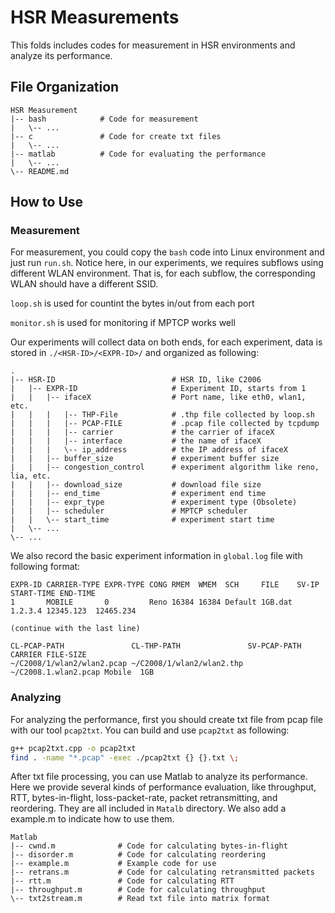 # HSR Measurements

This folds includes codes for measurement in HSR environments and analyze its performance.

## File Organization
``` text
HSR Measurement
|-- bash            # Code for measurement
|   \-- ...
|-- c               # Code for create txt files
|   \-- ...
|-- matlab          # Code for evaluating the performance
|   \-- ...
\-- README.md
```

## How to Use

### Measurement
For measurement, you could copy the `bash` code into Linux environment and just run `run.sh`. Notice here, in our experiments, we requires subflows using different WLAN environment. That is, for each subflow, the corresponding WLAN should have a different SSID.

`loop.sh` is used for countint the bytes in/out from each port

`monitor.sh` is used for monitoring if MPTCP works well

Our experiments will collect data on both ends, for each experiment, data is stored in `./<HSR-ID>/<EXPR-ID>/` and organized as following:

``` text
.
|-- HSR-ID                          # HSR ID, like C2006
|   |-- EXPR-ID                     # Experiment ID, starts from 1
|   |   |-- ifaceX                  # Port name, like eth0, wlan1, etc.
|   |   |   |-- THP-File            # .thp file collected by loop.sh
|   |   |   |-- PCAP-FILE           # .pcap file collected by tcpdump
|   |   |   |-- carrier             # the carrier of ifaceX
|   |   |   |-- interface           # the name of ifaceX
|   |   |   \-- ip_address          # the IP address of ifaceX
|   |   |-- buffer_size             # experiment buffer size
|   |   |-- congestion_control      # experiment algorithm like reno, lia, etc.
|   |   |-- download_size           # download file size
|   |   |-- end_time                # experiment end time
|   |   |-- expr_type               # experiment type (Obsolete)
|   |   |-- scheduler               # MPTCP scheduler
|   |   \-- start_time              # experiment start time
|   \-- ...
\-- ...
```

We also record the basic experiment information in `global.log` file with following format:
``` text
EXPR-ID CARRIER-TYPE EXPR-TYPE CONG RMEM  WMEM  SCH     FILE    SV-IP   START-TIME END-TIME  
1       MOBILE       0         Reno 16384 16384 Default 1GB.dat 1.2.3.4 12345.123  12465.234 

(continue with the last line)

CL-PCAP-PATH               CL-THP-PATH               SV-PCAP-PATH         CARRIER FILE-SIZE
~/C2008/1/wlan2/wlan2.pcap ~/C2008/1/wlan2/wlan2.thp ~/C2008.1.wlan2.pcap Mobile  1GB
```

### Analyzing
For analyzing the performance, first you should create txt file from pcap file with our tool `pcap2txt`. You can build and use `pcap2txt` as following:
``` bash
g++ pcap2txt.cpp -o pcap2txt
find . -name "*.pcap" -exec ./pcap2txt {} {}.txt \;
```

After txt file processing, you can use Matlab to analyze its performance. Here we provide several kinds of performance evaluation, like throughput, RTT, bytes-in-flight, loss-packet-rate, packet retransmitting, and reordering. They are all included in `Matalb` directory. We also add a example.m to indicate how to use them.

``` text
Matlab
|-- cwnd.m              # Code for calculating bytes-in-flight
|-- disorder.m          # Code for calculating reordering
|-- example.m           # Example code for use
|-- retrans.m           # Code for calculating retransmitted packets
|-- rtt.m               # Code for calculating RTT
|-- throughput.m        # Code for calculating throughput
\-- txt2stream.m        # Read txt file into matrix format
```
